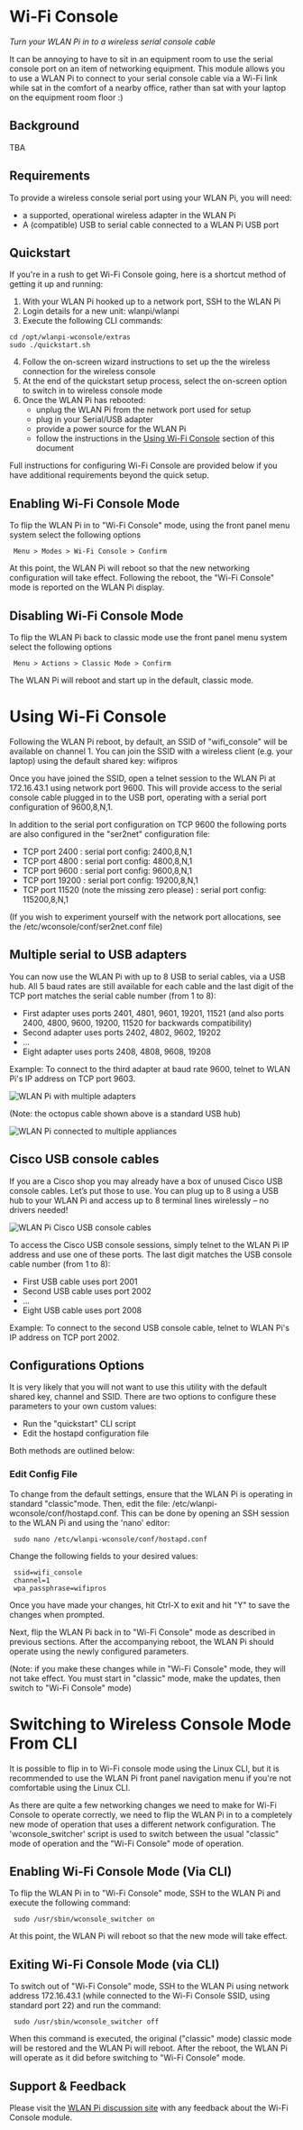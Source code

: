 # Wi-Fi Console
*Turn your WLAN Pi in to a wireless serial console cable*

It can be annoying to have to sit in an equipment room to use the serial console port on an item of networking equipment. This module allows you to use a WLAN Pi to connect to your serial console cable via a Wi-Fi link while sat in the comfort of a nearby office, rather than sat with your laptop on the equipment room floor :) 

## Background
TBA

## Requirements

To provide a wireless console serial port using your WLAN Pi, you will need:

 - a supported, operational wireless adapter in the WLAN Pi
 - A (compatible) USB to serial cable connected to a WLAN Pi USB port

## Quickstart
If you're in a rush to get Wi-Fi Console going, here is a shortcut method of getting it up and running:

1. With your WLAN Pi hooked up to a network port, SSH to the WLAN Pi
2. Login details for a new unit: wlanpi/wlanpi
3. Execute the following CLI commands:

```
cd /opt/wlanpi-wconsole/extras
sudo ./quickstart.sh
```

4. Follow the on-screen wizard instructions to set up the the wireless connection for the wireless console
5. At the end of the quickstart setup process, select the on-screen option to switch in to wireless console mode
6. Once the WLAN Pi has rebooted:
    - unplug the WLAN Pi from the network port used for setup
    - plug in your Serial/USB adapter
    - provide a power source for the WLAN Pi
    - follow the instructions in the [Using Wi-Fi Console](#using-wi-fi-console) section of this document

Full instructions for configuring Wi-Fi Console are provided below if you have additional requirements beyond the quick setup.

## Enabling Wi-Fi Console Mode

To flip the WLAN Pi in to "Wi-Fi Console" mode, using the front panel menu system select the following options

```
 Menu > Modes > Wi-Fi Console > Confirm
```

At this point, the WLAN Pi will reboot so that the new networking configuration will take effect. Following the reboot, the "Wi-Fi Console" mode is reported on the WLAN Pi display.

## Disabling Wi-Fi Console Mode

To flip the WLAN Pi back to classic mode use the front panel menu system select the following options

```
 Menu > Actions > Classic Mode > Confirm
```

The WLAN Pi will reboot and start up in the default, classic mode.

# Using Wi-Fi Console

Following the WLAN Pi reboot, by default, an SSID of "wifi_console" will be available on channel 1. You can join the SSID with a wireless client (e.g. your laptop) using the default shared key: wifipros

Once you have joined the SSID, open a telnet session to the WLAN Pi at 172.16.43.1 using network port 9600. This will provide access to the serial console cable plugged in to the USB port, operating with a serial port configuration of 9600,8,N,1.

In addition to the serial port configuration on TCP 9600 the following ports are also configured in the "ser2net" configuration file:

 - TCP port 2400 : serial port config: 2400,8,N,1
 - TCP port 4800 : serial port config: 4800,8,N,1
 - TCP port 9600 : serial port config: 9600,8,N,1
 - TCP port 19200 : serial port config: 19200,8,N,1
 - TCP port 11520 (note the missing zero please) : serial port config: 115200,8,N,1

(If you wish to experiment yourself with the network port allocations, see the /etc/wconsole/conf/ser2net.conf file)


 ## Multiple serial to USB adapters

You can now use the WLAN Pi with up to 8 USB to serial cables, via a USB hub. All 5 baud rates are still available for each cable and the last digit of the TCP port matches the serial cable number (from 1 to 8):

 - First adapter uses ports 2401, 4801, 9601, 19201, 11521 (and also ports 2400, 4800, 9600, 19200, 11520 for backwards compatibility)
 - Second adapter uses ports 2402, 4802, 9602, 19202
 - ...
 - Eight adapter uses ports 2408, 4808, 9608, 19208

Example: To connect to the third adapter at baud rate 9600, telnet to WLAN Pi's IP address on TCP port 9603. 

![WLAN Pi with multiple adapters](images/Wi-Fi-Console-with-multiple-adapters.jpg)

(Note: the octopus cable shown above is a standard USB hub)

![WLAN Pi connected to multiple appliances](images/Console-cables-plugged-into-appliances.png)

 ## Cisco USB console cables

If you are a Cisco shop you may already have a box of unused Cisco USB console cables. Let’s put those to use. You can plug up to 8 using a USB hub to your WLAN Pi and access up to 8 terminal lines wirelessly – no drivers needed!

![WLAN Pi Cisco USB console cables](images/Cisco-USB-console-cable.jpg)

To access the Cisco USB console sessions, simply telnet to the WLAN Pi IP address and use one of these ports. The last digit matches the USB console cable number (from 1 to 8):

 - First USB cable uses port 2001
 - Second USB cable uses port 2002
 - ...
 - Eight USB cable uses port 2008

Example: To connect to the second USB console cable, telnet to WLAN Pi's IP address on TCP port 2002.

 ## Configurations Options

It is very likely that you will not want to use this utility with the default shared key, channel and SSID. There are two options to configure these parameters to your own custom values:

 - Run the "quickstart" CLI script
 - Edit the hostapd configuration file

Both methods are outlined below:

### Edit Config File

To change from the default settings, ensure that the WLAN Pi is operating in standard "classic"mode. Then, edit the file: /etc/wlanpi-wconsole/conf/hostapd.conf. This can be done by opening an SSH session to the WLAN Pi and using the 'nano' editor:

```
 sudo nano /etc/wlanpi-wconsole/conf/hostapd.conf
```

Change the following fields to your desired values:

```
 ssid=wifi_console
 channel=1
 wpa_passphrase=wifipros
```

Once you have made your changes, hit Ctrl-X to exit and hit "Y" to save the changes when prompted.

Next, flip the WLAN Pi back in to "Wi-Fi Console" mode as described in previous sections. After the accompanying reboot, the WLAN Pi should operate using the newly configured parameters.

(Note: if you make these changes while in "Wi-Fi Console" mode, they will not take effect. You must start in "classic" mode, make the updates, then switch to "Wi-Fi Console" mode)


# Switching to Wireless Console Mode From CLI

It is possible to flip in to Wi-Fi console mode using the Linux CLI, but it is recommended to use the WLAN Pi front panel navigation menu if you're not comfortable using the Linux CLI. 

As there are quite a few networking changes we need to make for Wi-Fi Console to operate correctly, we need to flip the WLAN Pi in to a completely new mode of operation that uses a different network configuration. The 'wconsole_switcher' script is used to switch between the usual "classic" mode of operation and the "Wi-Fi Console" mode of operation. 

## Enabling Wi-Fi Console Mode (Via CLI)

To flip the WLAN Pi in to "Wi-Fi Console" mode, SSH to the WLAN Pi and execute the following command:

```
 sudo /usr/sbin/wconsole_switcher on
```

At this point, the WLAN Pi will reboot so that the new mode will take effect. 


## Exiting Wi-Fi Console Mode (via CLI)

To switch out of "Wi-Fi Console" mode, SSH to the WLAN Pi using network address 172.16.43.1 (while connected to the Wi-Fi Console SSID, using standard port 22) and run the command: 

```
 sudo /usr/sbin/wconsole_switcher off
```

When this command is executed, the original ("classic" mode) classic mode will be restored and the WLAN Pi will reboot. After the reboot, the WLAN Pi will operate as it did before switching to "Wi-Fi Console" mode.

## Support & Feedback

Please visit the [WLAN Pi discussion site](https://github.com/WLAN-Pi/feedback/discussions/) with any feedback about the Wi-Fi Console module. 
